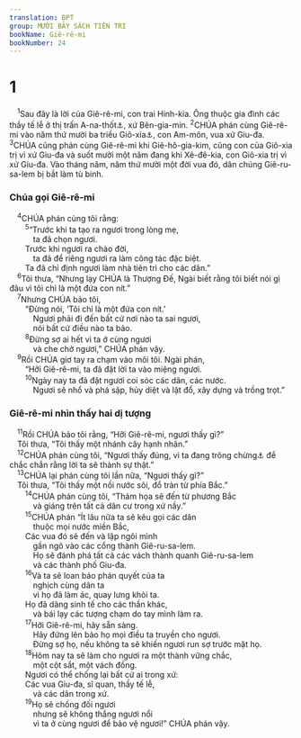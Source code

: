 ```yaml
---
translation: BPT
group: MƯỜI BẢY SÁCH TIÊN TRI
bookName: Giê-rê-mi 
bookNumber: 24
---
```


<div class="title"><h1>1</h1></div>
<span class="verse gie_1_1"> <sup>1</sup>Sau đây là lời của Giê-rê-mi, con trai Hinh-kia. Ông thuộc gia đình các thầy tế lễ ở thị trấn A-na-thốt<a data-toggle="tooltip" data-placement="bottom" title="Các thầy tế lễ nầy có lẽ thuộc về gia đình thầy tế lễ A-bia-tha. A-bia-tha là thầy tế lễ tối cao ở Giê-ru-sa-lem vào thời vua Đa-vít. Sau đó vua Sô-lô-môn thuyên chuyển ông đến A-na-thốt.">⚓</a>, xứ Bên-gia-min.</span>
<span class="verse gie_1_2"><sup>2</sup>CHÚA phán cùng Giê-rê-mi vào năm thứ mười ba triều Giô-xia<a data-toggle="tooltip" data-placement="bottom" title="Vào khoảng năm 627 trước Công nguyên.">⚓</a>, con Am-môn, vua xứ Giu-đa.</span>
<span class="verse gie_1_3"><sup>3</sup>CHÚA cũng phán cùng Giê-rê-mi khi Giê-hô-gia-kim, cũng con của Giô-xia trị vì xứ Giu-đa và suốt mười một năm đang khi Xê-đê-kia, con Giô-xia trị vì xứ Giu-đa. Vào tháng năm, năm thứ mười một đời vua đó, dân chúng Giê-ru-sa-lem bị bắt làm tù binh.<br/></span>
<div class="title"><h3>Chúa gọi Giê-rê-mi</h3></div>
<span class="verse gie_1_4"> <sup>4</sup>CHÚA phán cùng tôi rằng:<br/></span>
<span class="verse gie_1_5">  <sup>5</sup>“Trước khi ta tạo ra ngươi trong lòng mẹ,<br/>   ta đã chọn ngươi.<br/>  Trước khi ngươi ra chào đời,<br/>   ta đã để riêng ngươi ra làm công tác đặc biệt.<br/>  Ta đã chỉ định ngươi làm nhà tiên tri cho các dân.”<br/></span>
<span class="verse gie_1_6"> <sup>6</sup>Tôi thưa, “Nhưng lạy CHÚA là Thượng Đế, Ngài biết rằng tôi biết nói gì đâu vì tôi chỉ là một đứa con nít.”<br/></span>
<span class="verse gie_1_7"> <sup>7</sup>Nhưng CHÚA bảo tôi,<br/>  “Đừng nói, ‘Tôi chỉ là một đứa con nít.’<br/>   Ngươi phải đi đến bất cứ nơi nào ta sai ngươi,<br/>   nói bất cứ điều nào ta bảo.<br/></span>
<span class="verse gie_1_8">  <sup>8</sup>Đừng sợ ai hết vì ta ở cùng ngươi<br/>   và che chở ngươi,” CHÚA phán vậy.<br/></span>
<span class="verse gie_1_9"> <sup>9</sup>Rồi CHÚA giơ tay ra chạm vào môi tôi. Ngài phán,<br/>  “Hỡi Giê-rê-mi, ta đã đặt lời ta vào miệng ngươi.<br/></span>
<span class="verse gie_1_10">  <sup>10</sup>Ngày nay ta đã đặt ngươi coi sóc các dân, các nước.<br/>   Ngươi sẽ nhổ và phá sập, hủy diệt và lật đổ, xây dựng và trồng trọt.”<br/></span>
<div class="title"><h3>Giê-rê-mi nhìn thấy hai dị tượng</h3></div>
<span class="verse gie_1_11"> <sup>11</sup>Rồi CHÚA bảo tôi rằng, “Hỡi Giê-rê-mi, ngươi thấy gì?”<br/> Tôi thưa, “Tôi thấy một nhánh cây hạnh nhân.”<br/></span>
<span class="verse gie_1_12"> <sup>12</sup>CHÚA phán cùng tôi, “Ngươi thấy đúng, vì ta đang trông chừng<a data-toggle="tooltip" data-placement="bottom" title="Đây là một lối chơi chữ. Trong tiếng Hê-bơ-rơ chữ “shaqed” nghĩa là gỗ hạnh nhân, và “shoqed” nghĩa là “trông chừng.”">⚓</a> để chắc chắn rằng lời ta sẽ thành sự thật.”<br/></span>
<span class="verse gie_1_13"> <sup>13</sup>CHÚA lại phán cùng tôi lần nữa, “Ngươi thấy gì?”<br/> Tôi thưa, “Tôi thấy một nồi nước sôi, đổ tràn từ phía Bắc.”<br/></span>
<span class="verse gie_1_14">  <sup>14</sup>CHÚA phán cùng tôi, “Thảm họa sẽ đến từ phương Bắc<br/>   và giáng trên tất cả dân cư trong xứ nầy.”<br/></span>
<span class="verse gie_1_15">  <sup>15</sup>CHÚA phán “Ít lâu nữa ta sẽ kêu gọi các dân<br/>   thuộc mọi nước miền Bắc,<br/>  Các vua đó sẽ đến và lập ngôi mình<br/>   gần ngõ vào các cổng thành Giê-ru-sa-lem.<br/>   Họ sẽ đánh phá tất cả các vách thành quanh Giê-ru-sa-lem<br/>   và các thành phố Giu-đa.<br/></span>
<span class="verse gie_1_16">  <sup>16</sup>Và ta sẽ loan báo phán quyết của ta<br/>   nghịch cùng dân ta<br/>   vì họ đã làm ác, quay lưng khỏi ta.<br/>  Họ đã dâng sinh tế cho các thần khác,<br/>   và bái lạy các tượng chạm do tay mình làm ra.<br/></span>
<span class="verse gie_1_17">  <sup>17</sup>Hỡi Giê-rê-mi, hãy sẵn sàng.<br/>   Hãy đứng lên bảo họ mọi điều ta truyền cho ngươi.<br/>   Đừng sợ họ, nếu không ta sẽ khiến ngươi run sợ trước mặt họ.<br/></span>
<span class="verse gie_1_18">  <sup>18</sup>Hôm nay ta sẽ làm cho ngươi ra một thành vững chắc,<br/>   một cột sắt, một vách đồng.<br/>  Ngươi có thể chống lại bất cứ ai trong xứ:<br/>  Các vua Giu-đa, sĩ quan, thầy tế lễ,<br/>   và các dân trong xứ.<br/></span>
<span class="verse gie_1_19">  <sup>19</sup>Họ sẽ chống đối ngươi<br/>   nhưng sẽ không thắng ngươi nổi<br/>   vì ta ở cùng ngươi để bảo vệ ngươi!” CHÚA phán vậy.<br/></span>
